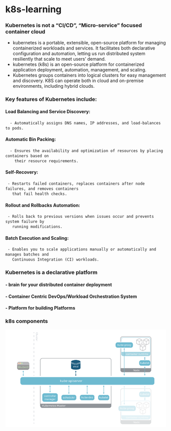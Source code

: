 #  k8s-learning

### Kubernetes is not a “CI/CD”, “Micro-service” focused container cloud 

- kubernetes is a portable, extensible, open-source platform for managing containerized workloads and services. 
  It facilitates both declarative configuration and automation, 
  letting us run distributed system resiliently that scale to meet users’ demand.
- kubernetes (k8s) is an open-source platform for containerized application deployment, automation, management, and scaling. 
- Kubernetes groups containers into logical clusters for easy management and discovery. K8S can operate both in cloud and 
  on-premise environments, including hybrid clouds. 
  
### Key features of Kubernetes include:

  #### Load Balancing and Service Discovery: 
      - Automatically assigns DNS names, IP addresses, and load-balances to pods.

  #### Automatic Bin Packing: 
      - Ensures the availability and optimization of resources by placing containers based on 
        their resource requirements.

  #### Self-Recovery: 
     - Restarts failed containers, replaces containers after node failures, and removes containers 
       that fail health checks.

  #### Rollout and Rollbacks Automation: 
     - Rolls back to previous versions when issues occur and prevents system failure by 
       running modifications.

  #### Batch Execution and Scaling: 
     - Enables you to scale applications manually or automatically and manages batches and 
       Continuous Integration (CI) workloads.


### Kubernetes is a  declarative platform

####   - brain for your distributed container deployment
####   - Container Centric DevOps/Workload Orchestration System   
####   - Platform for building Platforms 


      
### k8s components         
 ![alt text](./k8s.components.png "kubernetes components")
 

